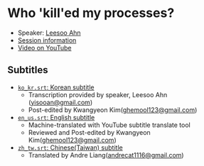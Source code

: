 # Who 'kill'ed my processes?

- Speaker: [Leesoo Ahn](mailto:yisooan@gmail.com)
- [Session information](https://2021.ubucon.asia/sessions/who_killed_my_processes/)
- [Video on YouTube](https://www.youtube.com/watch?v=ImwBDZNDkN4)

## Subtitles
- [`ko_kr.srt`: Korean subtitle](ko_kr.srt)
    - Transcription provided by speaker, Leesoo Ahn (yisooan@gmail.com)
    - Post-edited by Kwangyeon Kim(ghemool123@gmail.com)
- [`en_us.srt`: English subtitle](en_us.srt)
    - Machine-translated with YouTube subtitle translate tool
    - Reviewed and Post-edited by Kwangyeon Kim(ghemool123@gmail.com)
- [`zh_tw.srt`: Chinese(Taiwan) subtitle](zh_tw.srt)
    - Translated by Andre Liang(andrecat1116@gmail.com)